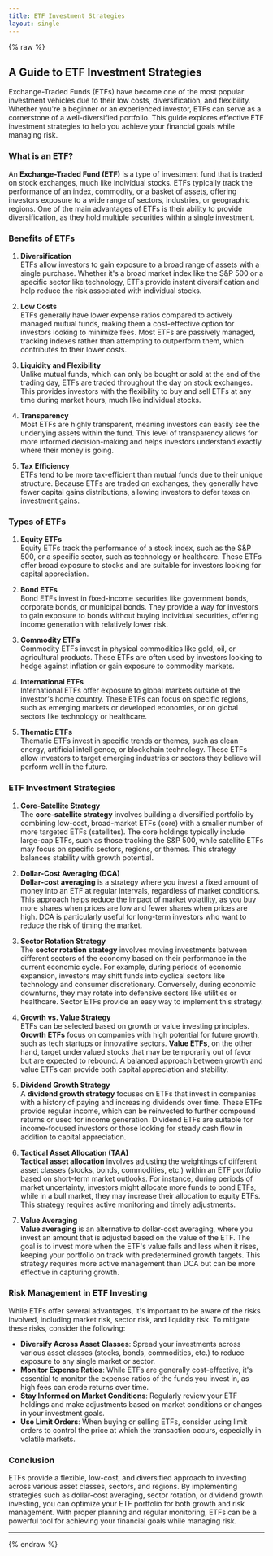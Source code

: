 ```yaml
---
title: ETF Investment Strategies
layout: single
---
```


{% raw %}

## A Guide to ETF Investment Strategies

Exchange-Traded Funds (ETFs) have become one of the most popular investment vehicles due to their low costs, diversification, and flexibility. Whether you're a beginner or an experienced investor, ETFs can serve as a cornerstone of a well-diversified portfolio. This guide explores effective ETF investment strategies to help you achieve your financial goals while managing risk.

### What is an ETF?

An **Exchange-Traded Fund (ETF)** is a type of investment fund that is traded on stock exchanges, much like individual stocks. ETFs typically track the performance of an index, commodity, or a basket of assets, offering investors exposure to a wide range of sectors, industries, or geographic regions. One of the main advantages of ETFs is their ability to provide diversification, as they hold multiple securities within a single investment.

### Benefits of ETFs

1. **Diversification**  
   ETFs allow investors to gain exposure to a broad range of assets with a single purchase. Whether it's a broad market index like the S&P 500 or a specific sector like technology, ETFs provide instant diversification and help reduce the risk associated with individual stocks.

2. **Low Costs**  
   ETFs generally have lower expense ratios compared to actively managed mutual funds, making them a cost-effective option for investors looking to minimize fees. Most ETFs are passively managed, tracking indexes rather than attempting to outperform them, which contributes to their lower costs.

3. **Liquidity and Flexibility**  
   Unlike mutual funds, which can only be bought or sold at the end of the trading day, ETFs are traded throughout the day on stock exchanges. This provides investors with the flexibility to buy and sell ETFs at any time during market hours, much like individual stocks.

4. **Transparency**  
   Most ETFs are highly transparent, meaning investors can easily see the underlying assets within the fund. This level of transparency allows for more informed decision-making and helps investors understand exactly where their money is going.

5. **Tax Efficiency**  
   ETFs tend to be more tax-efficient than mutual funds due to their unique structure. Because ETFs are traded on exchanges, they generally have fewer capital gains distributions, allowing investors to defer taxes on investment gains.

### Types of ETFs

1. **Equity ETFs**  
   Equity ETFs track the performance of a stock index, such as the S&P 500, or a specific sector, such as technology or healthcare. These ETFs offer broad exposure to stocks and are suitable for investors looking for capital appreciation.

2. **Bond ETFs**  
   Bond ETFs invest in fixed-income securities like government bonds, corporate bonds, or municipal bonds. They provide a way for investors to gain exposure to bonds without buying individual securities, offering income generation with relatively lower risk.

3. **Commodity ETFs**  
   Commodity ETFs invest in physical commodities like gold, oil, or agricultural products. These ETFs are often used by investors looking to hedge against inflation or gain exposure to commodity markets.

4. **International ETFs**  
   International ETFs offer exposure to global markets outside of the investor's home country. These ETFs can focus on specific regions, such as emerging markets or developed economies, or on global sectors like technology or healthcare.

5. **Thematic ETFs**  
   Thematic ETFs invest in specific trends or themes, such as clean energy, artificial intelligence, or blockchain technology. These ETFs allow investors to target emerging industries or sectors they believe will perform well in the future.

### ETF Investment Strategies

1. **Core-Satellite Strategy**  
   The **core-satellite strategy** involves building a diversified portfolio by combining low-cost, broad-market ETFs (core) with a smaller number of more targeted ETFs (satellites). The core holdings typically include large-cap ETFs, such as those tracking the S&P 500, while satellite ETFs may focus on specific sectors, regions, or themes. This strategy balances stability with growth potential.

2. **Dollar-Cost Averaging (DCA)**  
   **Dollar-cost averaging** is a strategy where you invest a fixed amount of money into an ETF at regular intervals, regardless of market conditions. This approach helps reduce the impact of market volatility, as you buy more shares when prices are low and fewer shares when prices are high. DCA is particularly useful for long-term investors who want to reduce the risk of timing the market.

3. **Sector Rotation Strategy**  
   The **sector rotation strategy** involves moving investments between different sectors of the economy based on their performance in the current economic cycle. For example, during periods of economic expansion, investors may shift funds into cyclical sectors like technology and consumer discretionary. Conversely, during economic downturns, they may rotate into defensive sectors like utilities or healthcare. Sector ETFs provide an easy way to implement this strategy.

4. **Growth vs. Value Strategy**  
   ETFs can be selected based on growth or value investing principles. **Growth ETFs** focus on companies with high potential for future growth, such as tech startups or innovative sectors. **Value ETFs**, on the other hand, target undervalued stocks that may be temporarily out of favor but are expected to rebound. A balanced approach between growth and value ETFs can provide both capital appreciation and stability.

5. **Dividend Growth Strategy**  
   A **dividend growth strategy** focuses on ETFs that invest in companies with a history of paying and increasing dividends over time. These ETFs provide regular income, which can be reinvested to further compound returns or used for income generation. Dividend ETFs are suitable for income-focused investors or those looking for steady cash flow in addition to capital appreciation.

6. **Tactical Asset Allocation (TAA)**  
   **Tactical asset allocation** involves adjusting the weightings of different asset classes (stocks, bonds, commodities, etc.) within an ETF portfolio based on short-term market outlooks. For instance, during periods of market uncertainty, investors might allocate more funds to bond ETFs, while in a bull market, they may increase their allocation to equity ETFs. This strategy requires active monitoring and timely adjustments.

7. **Value Averaging**  
   **Value averaging** is an alternative to dollar-cost averaging, where you invest an amount that is adjusted based on the value of the ETF. The goal is to invest more when the ETF's value falls and less when it rises, keeping your portfolio on track with predetermined growth targets. This strategy requires more active management than DCA but can be more effective in capturing growth.

### Risk Management in ETF Investing

While ETFs offer several advantages, it's important to be aware of the risks involved, including market risk, sector risk, and liquidity risk. To mitigate these risks, consider the following:

- **Diversify Across Asset Classes**: Spread your investments across various asset classes (stocks, bonds, commodities, etc.) to reduce exposure to any single market or sector.
- **Monitor Expense Ratios**: While ETFs are generally cost-effective, it's essential to monitor the expense ratios of the funds you invest in, as high fees can erode returns over time.
- **Stay Informed on Market Conditions**: Regularly review your ETF holdings and make adjustments based on market conditions or changes in your investment goals.
- **Use Limit Orders**: When buying or selling ETFs, consider using limit orders to control the price at which the transaction occurs, especially in volatile markets.

### Conclusion

ETFs provide a flexible, low-cost, and diversified approach to investing across various asset classes, sectors, and regions. By implementing strategies such as dollar-cost averaging, sector rotation, or dividend growth investing, you can optimize your ETF portfolio for both growth and risk management. With proper planning and regular monitoring, ETFs can be a powerful tool for achieving your financial goals while managing risk.

---

{% endraw %}
